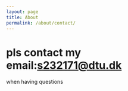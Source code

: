 ```yaml
---
layout: page
title: About
permalink: /about/contact/
---
```


# pls contact my email:s232171@dtu.dk

when having questions
